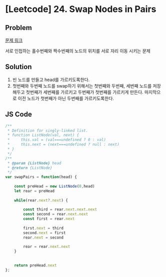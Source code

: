 # [Leetcode] 24. Swap Nodes in Pairs

## Problem

[문제 링크](https://leetcode.com/problems/swap-nodes-in-pairs/)

서로 인접하는 홀수번째와 짝수번째의 노드의 위치를 서로 자리 이동 시키는 문제

## Solution

1. 빈 노드를 만들고 head를 가르키도록한다.
2. 첫번째와 두번째 노드를 swap하기 위해서는 첫번째와 두번째, 세번째 노드를 저장해두고 첫번째가 세번째를 가르키고 두번째가 첫번째를 가르키게 만든다. 마지막으로 이전 노드가 첫번째가 아닌 두번째를 가르키도록한다.

## JS Code

```javascript
/**
 * Definition for singly-linked list.
 * function ListNode(val, next) {
 *     this.val = (val===undefined ? 0 : val)
 *     this.next = (next===undefined ? null : next)
 * }
 */
/**
 * @param {ListNode} head
 * @return {ListNode}
 */
var swapPairs = function(head) {
    
    const preHead = new ListNode(0,head)
    let rear = preHead
    
    while(rear.next?.next) {
        
        const third = rear.next.next.next
        const second = rear.next.next
        const first = rear.next
        
        first.next = third
        second.next = first
        rear.next = second
        
        rear = rear.next.next
    }
    
    
    return preHead.next
};
```
